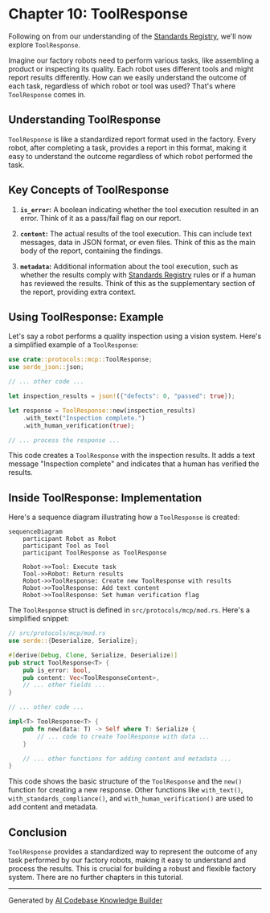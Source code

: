 # Chapter 10: ToolResponse

Following on from our understanding of the [Standards Registry](09_standards_registry.md), we'll now explore `ToolResponse`.

Imagine our factory robots need to perform various tasks, like assembling a product or inspecting its quality.  Each robot uses different tools and might report results differently. How can we easily understand the outcome of each task, regardless of which robot or tool was used? That's where `ToolResponse` comes in.

## Understanding ToolResponse

`ToolResponse` is like a standardized report format used in the factory. Every robot, after completing a task, provides a report in this format, making it easy to understand the outcome regardless of which robot performed the task.

## Key Concepts of ToolResponse

1. **`is_error`:** A boolean indicating whether the tool execution resulted in an error.  Think of it as a pass/fail flag on our report.

2. **`content`:**  The actual results of the tool execution. This can include text messages, data in JSON format, or even files. Think of this as the main body of the report, containing the findings.

3. **`metadata`:** Additional information about the tool execution, such as whether the results comply with [Standards Registry](09_standards_registry.md) rules or if a human has reviewed the results.  Think of this as the supplementary section of the report, providing extra context.

## Using ToolResponse: Example

Let's say a robot performs a quality inspection using a vision system. Here's a simplified example of a `ToolResponse`:

```rust
use crate::protocols::mcp::ToolResponse;
use serde_json::json;

// ... other code ...

let inspection_results = json!({"defects": 0, "passed": true});

let response = ToolResponse::new(inspection_results)
    .with_text("Inspection complete.")
    .with_human_verification(true);

// ... process the response ...
```

This code creates a `ToolResponse` with the inspection results. It adds a text message "Inspection complete" and indicates that a human has verified the results.

## Inside ToolResponse: Implementation

Here's a sequence diagram illustrating how a `ToolResponse` is created:

```mermaid
sequenceDiagram
    participant Robot as Robot
    participant Tool as Tool
    participant ToolResponse as ToolResponse

    Robot->>Tool: Execute task
    Tool->>Robot: Return results
    Robot->>ToolResponse: Create new ToolResponse with results
    Robot->>ToolResponse: Add text content
    Robot->>ToolResponse: Set human verification flag
```

The `ToolResponse` struct is defined in `src/protocols/mcp/mod.rs`. Here's a simplified snippet:

```rust
// src/protocols/mcp/mod.rs
use serde::{Deserialize, Serialize};

#[derive(Debug, Clone, Serialize, Deserialize)]
pub struct ToolResponse<T> {
    pub is_error: bool,
    pub content: Vec<ToolResponseContent>,
    // ... other fields ...
}

// ... other code ...

impl<T> ToolResponse<T> {
    pub fn new(data: T) -> Self where T: Serialize {
        // ... code to create ToolResponse with data ...
    }

    // ... other functions for adding content and metadata ...
}
```

This code shows the basic structure of the `ToolResponse` and the `new()` function for creating a new response.  Other functions like `with_text()`, `with_standards_compliance()`, and `with_human_verification()` are used to add content and metadata.

## Conclusion

`ToolResponse` provides a standardized way to represent the outcome of any task performed by our factory robots, making it easy to understand and process the results. This is crucial for building a robust and flexible factory system.  There are no further chapters in this tutorial.


---

Generated by [AI Codebase Knowledge Builder](https://github.com/The-Pocket/Tutorial-Codebase-Knowledge)
